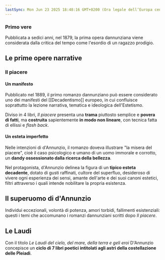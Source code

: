 ```yaml
---
lastSync: Mon Jun 23 2025 18:48:16 GMT+0200 (Ora legale dell’Europa centrale)
---
```

### Primo vere
Pubblicata a sedici anni, nel 1879, la prima opera dannunziana viene considerata dalla critica del tempo come l'esordio di un ragazzo prodigio.

## Le prime opere narrative
### Il piacere
#### Un manifesto
Pubblicato nel 1889, il primo romanzo dannunziano può essere considerato uno dei manifesti del [[Decadentismo]] europeo, in cui confluisce soprattutto la lezione narrativa, tematica e ideologica dell'Estetismo.

Diviso in 4 libri, *Il piacere* presenta una **trama** piuttosto semplice e **povera di fatti**, ma **costruita** sapientemente **in modo non lineare**, con tecnica fatta di ellissi e *flash back*.

#### Un esteta imperfetto
Nelle intenzioni di d'Annunzio, il romanzo doveva illustrare "la misera del piacere", cioè il caso psicologico e umano di un uomo immorale e corrotto, un **dandy ossessionato dalla ricerca della bellezza**.

Nel protagonista, d'Annunzio delinea la figura di un **tipico esteta decadente**, dotato di gusti raffinati, cultore del superfluo, desideroso di vivere ogni esperienza dei sensi, amante dell'arte e dei suoi canoni estetici, filtri attraverso i quali intende nobilitare la propria esistenza.

## Il superuomo di d'Annunzio
Individui eccezionali, volontà di potenza, amori torbidi, fallimenti esistenziali: questi i temi che accomunano i romanzi dannunziani scritti dopo *Il piacere*.

## Le Laudi
Con il titolo *Le Laudi del cielo, del mare, della terra e geli eroi* D'Annunzio concepisce un **ciclo di 7 libri poetici intitolati agli astri della costellazione delle Pleiadi**.